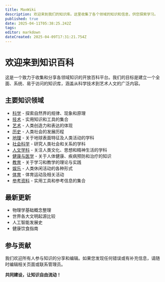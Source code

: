 ```yaml
---
title: MaxWiki
description: 欢迎来到我们的知识库。这里收集了各个领域的知识和信息，供您探索学习。
published: true
date: 2025-04-11T05:38:25.242Z
tags: 
editor: markdown
dateCreated: 2025-04-09T17:31:21.754Z
---
```


# 欢迎来到知识百科

这是一个致力于收集和分享各领域知识的开放百科平台。我们的目标是建立一个全面、系统、易于访问的知识库，涵盖从科学技术到艺术人文的广泛内容。

## 主要知识领域

- [科学](科学) - 探索自然界的规律、现象和原理
- [技术](技术) - 实用知识和工具的集合
- [艺术](艺术) - 人类创造力和表达的体现
- [历史](历史) - 人类社会的发展历程
- [地理](地理) - 关于地球表面特征及人类活动的学科
- [社会科学](社会科学) - 研究人类社会和关系的学科
- [人文学科](人文学科) - 关注人类文化、思想和精神生活的学科
- [健康与医学](健康与医学) - 关于人体健康、疾病预防和治疗的知识
- [教育](教育) - 关于学习和教学的理论与实践
- [娱乐](娱乐) - 人类休闲活动的各种形式
- [体育](体育) - 体育运动及相关活动
- [参考资料](参考资料) - 实用工具和参考信息的集合

## 最新更新

- 物理学基础概念整理
- 世界各大文明起源比较
- 人工智能发展史
- 健康饮食指南

## 参与贡献

我们欢迎所有人参与知识的分享和编辑。如果您发现任何错误或有补充信息，请随时编辑相关页面或联系管理员。

**共同建设，让知识自由流动！**